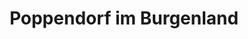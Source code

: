 ---
title: Poppendorf im Burgenland
url: /poppendorf-im-burgenland/
latitude: 46.998
longitude: 16.232
---